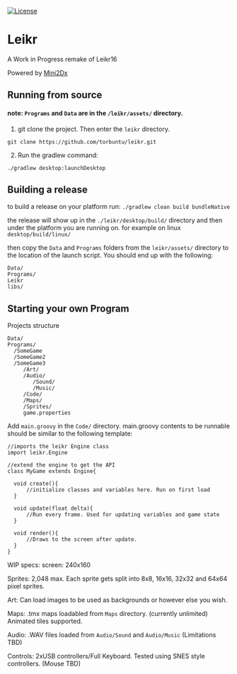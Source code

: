 [![License](https://img.shields.io/badge/License-Apache%202.0-blue.svg)](https://opensource.org/licenses/Apache-2.0)
# Leikr
A Work in Progress remake of Leikr16 

Powered by [Mini2Dx](https://mini2dx.org/)


## Running from source 

#### note: `Programs` and `Data` are in the `/leikr/assets/` directory. 

1. git clone the project. Then enter the `leikr` directory.

`git clone https://github.com/torbuntu/leikr.git`

2. Run the gradlew command: 

`./gradlew desktop:launchDesktop`

## Building a release 

to build a release on your platform run: `./gradlew clean build bundleNative`

the release will show up in the `./leikr/desktop/build/` directory and then under the platform you are running on.
for example on linux `desktop/build/linux/`

then copy the `Data` and `Programs` folders from the `leikr/assets/` directory to the location of the launch script. You should end up with the following:

```
Data/
Programs/
Leikr
libs/
```



## Starting your own Program

Projects structure
```
Data/
Programs/
  /SomeGame
  /SomeGame2
  /SomeGame3
     /Art/
     /Audio/
        /Sound/
        /Music/
     /Code/     
     /Maps/
     /Sprites/
     game.properties
```

Add `main.groovy` in the `Code/` directory. 
main.groovy contents to be runnable should be similar to the following template:

```
//imports the leikr Engine class
import leikr.Engine

//extend the engine to get the API 
class MyGame extends Engine{

  void create(){
      //initialize classes and variables here. Run on first load
  }
  
  void update(float delta){
      //Run every frame. Used for updating variables and game state
  }
  
  void render(){
      //Draws to the screen after update.
  }
}

```


WIP specs:
screen: 240x160

Sprites: 2,048 max. Each sprite gets split into 8x8, 16x16, 32x32 and 64x64 pixel sprites.

Art: Can load images to be used as backgrounds or however else you wish.

Maps: .tmx maps loadabled from `Maps` directory. (currently unlimited) Animated tiles supported.

Audio: .WAV files loaded from `Audio/Sound` and `Audio/Music`  (Limitations TBD)

Controls: 2xUSB controllers/Full Keyboard. Tested using SNES style controllers. (Mouse TBD)
